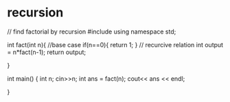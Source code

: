 # recursion

// find factorial by recursion
#include <iostream>
using namespace std;

int fact(int n){
  //base case
  if(n==0){
    return 1;
    }
  // recurcive relation
    int output = n*fact(n-1);
    return output;
  
}



int main() {
  int n;
  cin>>n;
  int ans = fact(n);
  cout<< ans << endl;
  
}
